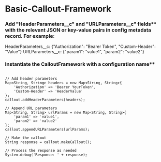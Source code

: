# Basic-Callout-Framework

### Add "HeaderParameters__c" and "URLParameters__c" fields** with the relevant JSON or key-value pairs in config metadata record. For example:

HeaderParameters__c: {"Authorization": "Bearer Token", "Custom-Header": "Value"}
URLParameters__c: {"param1": "value1", "param2": "value2"}


### Instantiate the CalloutFramework with a configuration name**
```CalloutFramework callout = new CalloutFramework('Example_Config');

// Add header parameters
Map<String, String> headers = new Map<String, String>{
    'Authorization' => 'Bearer YourToken',
    'Custom-Header' => 'HeaderValue'
};
callout.addHeaderParameters(headers);

// Append URL parameters
Map<String, String> urlParams = new Map<String, String>{
    'param1' => 'value1',
    'param2' => 'value2'
};
callout.appendURLParameters(urlParams);

// Make the callout
String response = callout.makeCallout();

// Process the response as needed
System.debug('Response: ' + response);
```
